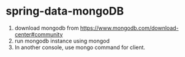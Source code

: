 # spring-data-mongoDB

1. download mongodb from https://www.mongodb.com/download-center#community
2. run mongodb instance using mongod
3. In another console, use mongo command for client.
